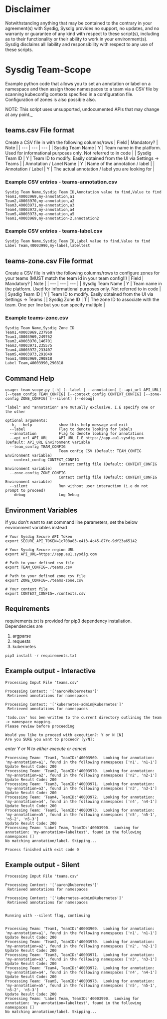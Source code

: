 # Disclaimer

Notwithstanding anything that may be contained to the contrary in your agreement(s) with Sysdig, Sysdig provides no support, no updates, and no warranty or guarantee of any kind with respect to these script(s), including as to their functionality or their ability to work in your environment(s).  Sysdig disclaims all liability and responsibility with respect to any use of these scripts.  

# Sysdig Team-Scope
Example python code that allows you to set an annotation or label on a namespace and then assign those namespaces to a team via a CSV file by scanning kubeconfig contexts specified in a configuration file.  Configuration of zones is also possible also.

NOTE: This script uses unsupported, undocumented APIs that may change at any point._


## teams.csv File format
Create a CSV file in with the following columns/rows
| Field | Mandatory? | Note |
| --- | --- | --- |
| Sysdig Team Name | Y | Team name in the platform.  Used for informational purposes only.  Not referred to in code |
| Sysdig Team ID | Y | Team ID to modify.  Easily obtained from the UI via Settings -> Teams |
| Annotation / Lanel Name | Y | Name of the annotation / label | 
| Annotation / Label | Y | The actual annotation / label you are looking for  |

### Example CSV entries - teams-annotation.csv
```
Sysdig Team Name,Sysdig Team ID,Annotation value to find,Value to find
Team1,40003969,my-annotation,a1
Team2,40003970,my-annotation,a2
Team3,40003971,my-annotation,a3
Team4,40003972,my-annotation,a4
Team5,40003973,my-annotation,a5
Team1,40003969,my-annotation-2,annotation2
```

### Example CSV entries - teams-label.csv
```
Sysdig Team Name,Sysdig Team ID,Label value to find,Value to find
Label Team,40003990,my-label,labeltest
```

## teams-zone.csv File format
Create a CSV file in with the following columns/rows to configure zones for your teams (MUST match the team id in your team config!!)
| Field | Mandatory? | Note |
| --- | --- | --- |
| Sysdig Team Name | Y | Team name in the platform.  Used for informational purposes only.  Not referred to in code |
| Sysdig Team ID | Y | Team ID to modify.  Easily obtained from the UI via Settings -> Teams |
| Sysdig Zone ID | T | The zone ID to associate with the team.  One per line but you can specify multiple |

### Example teams-zone.csv
```
Sysdig Team Name,Sysdig Zone ID
Team1,40003969,237960
Team1,40003969,249762
Team2,40003970,146701
Team3,40003971,235575
Team4,40003972,233407
Team5,40003973,291049
Team1,40003969,290818
Label Team,40003990,290818
```
## Command Help
```
usage: team-scope.py [-h] (--label | --annotation) [--api_url API_URL] [--team_config TEAM_CONFIG] [--context_config CONTEXT_CONFIG] [--zone-config ZONE_CONFIG] [--silent] [--debug]

"label" and "annotation" are mutually exclusive. I.E specify one or the other

optional arguments:
  -h, --help            show this help message and exit
  --label               Flag to denote looking for labels
  --annotation          Flag to denote looking for annotations
  --api_url API_URL     API URL I.E https://app.au1.sysdig.com (Default: API_URL Environment variable
  --team_config TEAM_CONFIG
                        Team config CSV (Default: TEAM_CONFIG Environment variable)
  --context_config CONTEXT_CONFIG
                        Context config file (Default: CONTEXT_CONFIG Environment variable)
  --zone-config ZONE_CONFIG
                        Context config file (Default: CONTEXT_CONFIG Environment variable)
  --silent              Run without user interaction (i.e do not prompt to proceed)
  --debug               Log Debug

```


## Environment Variables
If you don't want to set command line parameters, set the below environment variables instead
```
# Your Sysdig Secure API Token
export SECURE_API_TOKEN=1c708a83-e413-4c45-87fc-9df23a65142 

# Your Sysdig Secure region URL
export API_URL=https://app.au1.sysdig.com 

# Path to your defined csv file
export TEAM_CONFIG=./teams.csv

# Path to your defined zone csv file
export ZONE_CONFIG=./teams-zone.csv

# Your context file
export CONTEXT_CONFIG=./contexts.csv
```

## Requirements
requirements.txt is provided for pip3 dependency installation.
Dependencies are 
1) argparse
2) requests
3) kubernetes
```
pip3 install -r requirements.txt
```

## Example output - Interactive

```
Processing Input File 'teams.csv'

Processing Context: '['aaron@kubernetes']'
 Retrieved annotations for namespaces

Processing Context: '['kubernetes-admin@kubernetes']'
 Retrieved annotations for namespaces

'todo.csv' hss ben written to the current directory outlining the team -> namespace mapping.
Please review before proceeding

Would you like to proceed with execution?: Y or N [N]
Are you SURE you want to proceed? [y/N]:
```
_enter Y or N to either execute or cancel_
```
Processing Team: 'Team1, TeamID:'40003969.  Looking for annotation: 'my-annotation=a1', found in the following namespaces ['n1', 'n1-1']
Update Result Code: 200
Processing Team: 'Team2, TeamID:'40003970.  Looking for annotation: 'my-annotation=a2', found in the following namespaces ['n2', 'n2-1']
Update Result Code: 200
Processing Team: 'Team3, TeamID:'40003971.  Looking for annotation: 'my-annotation=a3', found in the following namespaces ['n3', 'n3-1']
Update Result Code: 200
Processing Team: 'Team4, TeamID:'40003972.  Looking for annotation: 'my-annotation=a4', found in the following namespaces ['n4', 'n4-1']
Update Result Code: 200
Processing Team: 'Team5, TeamID:'40003973.  Looking for annotation: 'my-annotation=a5', found in the following namespaces ['n5', 'n5-1', 'n5-2', 'n5-3']
Update Result Code: 200
Processing Team: 'Label Team, TeamID:'40003990.  Looking for annotation: 'my-annotation=labeltest', found in the following namespaces []
No matching annotation/label. Skipping...

Process finished with exit code 0
```

## Example output - Silent
```
Processing Input File 'teams.csv'

Processing Context: '['aaron@kubernetes']'
 Retrieved annotations for namespaces

Processing Context: '['kubernetes-admin@kubernetes']'
 Retrieved annotations for namespaces


Running with --silent flag, continuing


Processing Team: 'Team1, TeamID:'40003969.  Looking for annotation: 'my-annotation=a1', found in the following namespaces ['n1', 'n1-1']
Update Result Code: 200
Processing Team: 'Team2, TeamID:'40003970.  Looking for annotation: 'my-annotation=a2', found in the following namespaces ['n2', 'n2-1']
Update Result Code: 200
Processing Team: 'Team3, TeamID:'40003971.  Looking for annotation: 'my-annotation=a3', found in the following namespaces ['n3', 'n3-1']
Update Result Code: 200
Processing Team: 'Team4, TeamID:'40003972.  Looking for annotation: 'my-annotation=a4', found in the following namespaces ['n4', 'n4-1']
Update Result Code: 200
Processing Team: 'Team5, TeamID:'40003973.  Looking for annotation: 'my-annotation=a5', found in the following namespaces ['n5', 'n5-1', 'n5-2', 'n5-3']
Update Result Code: 200
Processing Team: 'Label Team, TeamID:'40003990.  Looking for annotation: 'my-annotation=labeltest', found in the following namespaces []
No matching annotation/label. Skipping...
```
